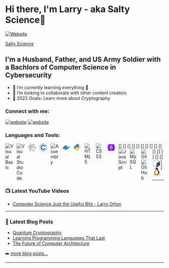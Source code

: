 # Hi there, I'm Larry - aka Salty Science👋 

[![Website](https://saltyscience.substack.com/)](https://substack.com)

<a href="https://saltyscience.substack.com/">Salty Science</a>

## I'm a Husband, Father, and US Army Soldier with a Bachlors of Computer Science in Cybersecurity

- 🌱 I’m currently learning everything 🤣
- 👯 I’m looking to collaborate with other content creators
- 🥅 2022 Goals: Learn more about Cryptography 

### Connect with me:
[![website](./img/linkedin-light.svg)](https://www.linkedin.com/in/larry-orton/#gh-light-mode-only)
[![website](./img/linkedin-dark.svg)](https://www.linkedin.com/in/larry-orton/#gh-dark-mode-only)

### Languages and Tools:


[<img align="left" alt="Visual Basic" width="26px" src="https://upload.wikimedia.org/wikipedia/commons/thumb/5/59/Visual_Studio_Icon_2019.svg/512px-Visual_Studio_Icon_2019.svg.png?20210214224138" style="padding-right:10px;" />]
[<img align="left" alt="Visual Studio Code" width="26px" src="https://cdn.jsdelivr.net/gh/devicons/devicon/icons/vscode/vscode-original.svg" style="padding-right:10px;" />]
[<img align="left" alt="Atom" width="26px" src="https://raw.githubusercontent.com/devicons/devicon/1119b9f84c0290e0f0b38982099a2bd027a48bf1/icons/atom/atom-original.svg" style="padding-right:10px;" />]
[<img align="left" alt="C Languges" width="26px" src="https://raw.githubusercontent.com/devicons/devicon/1119b9f84c0290e0f0b38982099a2bd027a48bf1/icons/c/c-line.svg" style="padding-right:10px;" />]
[<img align="left" alt="Assembly" width="26px" src="https://user-images.githubusercontent.com/103866722/177873824-ac727cae-29d5-406d-87de-93bb2bf21f02.png" style="padding-right:10px;" />]
[<img align="left" alt="Docker" width="26px" src="https://raw.githubusercontent.com/devicons/devicon/1119b9f84c0290e0f0b38982099a2bd027a48bf1/icons/docker/docker-original.svg" style="padding-right:10px;" />]
[<img align="left" alt="Python" width="26px" src="https://raw.githubusercontent.com/devicons/devicon/1119b9f84c0290e0f0b38982099a2bd027a48bf1/icons/python/python-original.svg" style="padding-right:10px;" />]
[<img align="left" alt="HTML5" width="26px" src="https://cdn.jsdelivr.net/gh/devicons/devicon/icons/html5/html5-original.svg" style="padding-right:10px;" />]
[<img align="left" alt="CSS3" width="26px" src="https://cdn.jsdelivr.net/gh/devicons/devicon/icons/css3/css3-original.svg" style="padding-right:10px;" />]
[<img align="left" alt="Bootstrap" width="26px" src="https://raw.githubusercontent.com/devicons/devicon/1119b9f84c0290e0f0b38982099a2bd027a48bf1/icons/bootstrap/bootstrap-original.svg" style="padding-right:10px;" />]
[<img align="left" alt="JavaScript" width="26px" src="https://cdn.jsdelivr.net/gh/devicons/devicon/icons/javascript/javascript-original.svg" style="padding-right:10px;" />]
[<img align="left" alt="MySQL" width="26px" src="https://cdn.jsdelivr.net/gh/devicons/devicon/icons/mysql/mysql-original.svg" style="padding-right:10px;" />]
[<img align="left" alt="Git" width="26px" src="https://cdn.jsdelivr.net/gh/devicons/devicon/icons/git/git-original.svg" style="padding-right:10px;" />]
[<img align="left" alt="GitHub" width="26px" src="https://user-images.githubusercontent.com/3369400/139447912-e0f43f33-6d9f-45f8-be46-2df5bbc91289.png" style="padding-right:10px;" />]
[<img align="left" alt="Bash" width="26px" src="https://raw.githubusercontent.com/devicons/devicon/1119b9f84c0290e0f0b38982099a2bd027a48bf1/icons/bash/bash-original.svg" />]
[<img align="left" alt="Terminal" width="26px" src="https://raw.githubusercontent.com/devicons/devicon/1119b9f84c0290e0f0b38982099a2bd027a48bf1/icons/linux/linux-original.svg" />]
<br />
<br />

---

### 📺 Latest YouTube Videos

<!-- YOUTUBE:START -->
- [Computer Science Just the Useful Bits - Larry Orton](https://youtu.be/befHSuOxcGU)
<!-- YOUTUBE:END -->

---

### 📕 Latest Blog Posts

<!-- BLOG-POST-LIST:START -->
- [Quantum Cryptography](https://saltyscience.substack.com/p/quantum-cryptography)
- [Learning Programming Languages That Last](https://saltyscience.substack.com/p/learning-programming-languages-that)
- [The Future of Computer Architecture](https://saltyscience.substack.com/p/the-future-of-computer-architecture/comments)
<!-- BLOG-POST-LIST:END -->

➡️ [more blog posts...](https://saltyscience.substack.com/)

---
